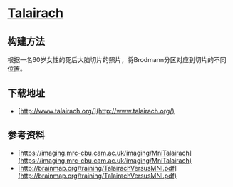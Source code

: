 # [Talairach](http://www.talairach.org/)

## 构建方法

根据一名60岁女性的死后大脑切片的照片，将Brodmann分区对应到切片的不同位置。

## 下载地址

* [http://www.talairach.org/](http://www.talairach.org/)

## 参考资料

* [https://imaging.mrc-cbu.cam.ac.uk/imaging/MniTalairach](https://imaging.mrc-cbu.cam.ac.uk/imaging/MniTalairach)
* [http://brainmap.org/training/TalairachVersusMNI.pdf](http://brainmap.org/training/TalairachVersusMNI.pdf)
